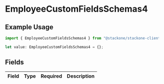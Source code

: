 # EmployeeCustomFieldsSchemas4

## Example Usage

```typescript
import { EmployeeCustomFieldsSchemas4 } from "@stackone/stackone-client-ts/sdk/models/shared";

let value: EmployeeCustomFieldsSchemas4 = {};
```

## Fields

| Field       | Type        | Required    | Description |
| ----------- | ----------- | ----------- | ----------- |